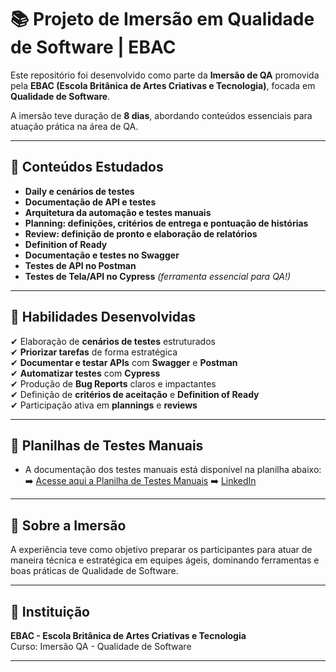 # 📚 Projeto de Imersão em Qualidade de Software | EBAC

Este repositório foi desenvolvido como parte da **Imersão de QA** promovida pela **EBAC (Escola Britânica de Artes Criativas e Tecnologia)**, focada em **Qualidade de Software**.

A imersão teve duração de **8 dias**, abordando conteúdos essenciais para atuação prática na área de QA.

---

## 🧩 Conteúdos Estudados

- **Daily e cenários de testes**  
- **Documentação de API e testes**  
- **Arquitetura da automação e testes manuais**  
- **Planning: definições, critérios de entrega e pontuação de histórias**  
- **Review: definição de pronto e elaboração de relatórios**  
- **Definition of Ready**  
- **Documentação e testes no Swagger**  
- **Testes de API no Postman**  
- **Testes de Tela/API no Cypress** *(ferramenta essencial para QA!)*

---

## 🎯 Habilidades Desenvolvidas

✔ Elaboração de **cenários de testes** estruturados  
✔ **Priorizar tarefas** de forma estratégica  
✔ **Documentar e testar APIs** com **Swagger** e **Postman**  
✔ **Automatizar testes** com **Cypress**  
✔ Produção de **Bug Reports** claros e impactantes  
✔ Definição de **critérios de aceitação** e **Definition of Ready**  
✔ Participação ativa em **plannings** e **reviews**

---

## 📄 Planilhas de Testes Manuais

- A documentação dos testes manuais está disponível na planilha abaixo:  
  ➡️ [Acesse aqui a Planilha de Testes Manuais](https://docs.google.com/spreadsheets/d/1U8xL_TbTLFRYnqZWlYX_9dho_-00qDw069cSShUoaHE/edit?usp=sharing)
  ➡️ [LinkedIn](https://www.linkedin.com/in/andrezasdantas/)

---

## 🚀 Sobre a Imersão

A experiência teve como objetivo preparar os participantes para atuar de maneira técnica e estratégica em equipes ágeis, dominando ferramentas e boas práticas de Qualidade de Software.

---

## 📌 Instituição

**EBAC - Escola Britânica de Artes Criativas e Tecnologia**  
Curso: Imersão QA - Qualidade de Software

---
